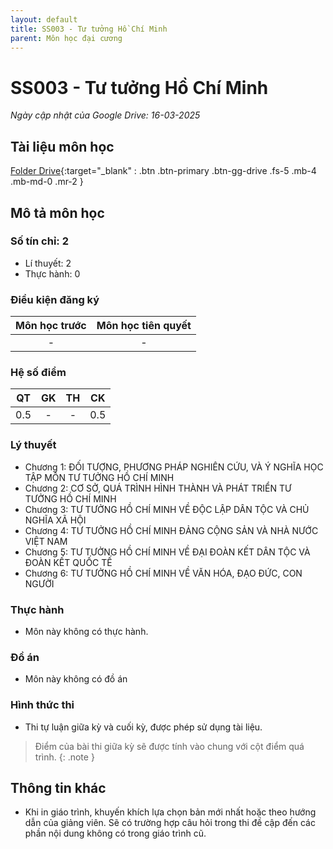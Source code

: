 ```yaml
---
layout: default
title: SS003 - Tư tưởng Hồ Chí Minh
parent: Môn học đại cương
---
```


# SS003 - Tư tưởng Hồ Chí Minh

*Ngày cập nhật của Google Drive: 16-03-2025*
## Tài liệu môn học

[Folder Drive](https://drive.google.com/drive/folders/1-mfu13rfY6yxQt4naGlwGUJHwAY5fN4i?usp=sharing){:target="_blank" : .btn .btn-primary .btn-gg-drive .fs-5 .mb-4 .mb-md-0 .mr-2 }

## Mô tả môn học

### Số tín chỉ: 2
- Lí thuyết: 2
- Thực hành: 0

### Điều kiện đăng ký

| Môn học trước| Môn học tiên quyết  |
|------|-----|
| <center> - </center>| <center>-</center>|

### Hệ số điểm

| QT   | GK  | TH  | CK  |
|------|-----|-----|-----|
| <center>0.5</center>| <center>-</center>| <center>-</center> | <center>0.5</center> |

### Lý thuyết

- Chương 1: ĐỐI TƯỢNG, PHƯƠNG PHÁP NGHIÊN CỨU, VÀ Ý NGHĨA HỌC TẬP MÔN TƯ TƯỞNG HỒ CHÍ MINH
- Chương 2: CƠ SỞ, QUÁ TRÌNH HÌNH THÀNH VÀ PHÁT TRIỂN TƯ TƯỞNG HỒ CHÍ MINH
- Chương 3: TƯ TƯỞNG HỒ CHÍ MINH VỀ ĐỘC LẬP DÂN TỘC VÀ CHỦ NGHĨA XÃ HỘI
- Chương 4: TƯ TƯỞNG HỒ CHÍ MINH ĐẢNG CỘNG SẢN VÀ NHÀ NƯỚC VIỆT NAM
- Chương 5: TƯ TƯỞNG HỒ CHÍ MINH VỀ ĐẠI ĐOÀN KẾT DÂN TỘC VÀ ĐOÀN KẾT QUỐC TẾ
- Chương 6: TƯ TƯỞNG HỒ CHÍ MINH VỀ VĂN HÓA, ĐẠO ĐỨC, CON NGƯỜI

### Thực hành

- Môn này không có thực hành.

### Đồ án

- Môn này không có đồ án

### Hình thức thi

- Thi tự luận giữa kỳ và cuối kỳ, được phép sử dụng tài liệu.

> Điểm của bài thi giữa kỳ sẽ được tính vào chung với cột điểm quá trình.
{: .note }

## Thông tin khác

- Khi in giáo trình, khuyến khích lựa chọn bản mới nhất hoặc theo hướng dẫn của giảng viên. Sẽ có trường hợp câu hỏi trong thi đề cập đến các phần nội dung không có trong giáo trình cũ.